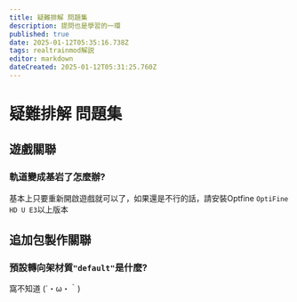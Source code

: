 ```yaml
---
title: 疑難排解 問題集
description: 提問也是學習的一環
published: true
date: 2025-01-12T05:35:16.738Z
tags: realtrainmod解説
editor: markdown
dateCreated: 2025-01-12T05:31:25.760Z
---
```


# 疑難排解 問題集

## 遊戲關聯

### 軌道變成基岩了怎麼辦?
基本上只要重新開啟遊戲就可以了，如果還是不行的話，請安裝Optfine `OptiFine HD U E3`以上版本

## 追加包製作關聯

### 預設轉向架材質`"default"`是什麼?
窩不知道 (´・ω・｀)
